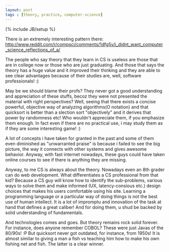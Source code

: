 ```yaml
---
layout: post
tags : [theory, practice, computer-science]
---
```

{% include JB/setup %}

There is an extremely interesting pattern there: http://www.reddit.com/r/compsci/comments/1dfg5v/i_didnt_want_computer_science_reflections_of_a/

The people who say theory that they learn in CS is useless are those that are in college now or those who are just graduating. And those that says the theory has a huge value and it improved their thinking and they are able to see clear advantages because of their studies are, well, software professionals! :)

May be we should blame their profs? They never got a good understanding and appreciation of these stuffs, becoz they were not presented the material with right perspectives? Well, seeing that there exists a concise powerful, objective way of analyzing algorithms(O notation) and that quicksort is better than a slection sort "objectively" and it derives that power by randomness etc! Who wouldn't appreciate them, if you emphasize them enough. In fact even if there are no practical use, i may study them as if they are some interesting game! :)

A lot of concepts i have taken for granted in the past and some of them even diminished as "unwarranted praise" is because i failed to see the big picture, the way it connects with other systems and gives awesome behavior.
Anyway, with fast internet nowadays, these guys could have taken online courses to see if there is anything they are missing.

Anyway, to me CS is always about the theory. Nowadays even an 8th grader can do web development. What differentiates a CS professional from that kid? Because a CS guy will know how to identify the sub-problems, various ways to solve them and make informed (UX, latency-consious etc.) design choices that makes his users comfortable using his site. Learning a programming language or a particular way of doing things is not the best use of human intellect. It is a lot of impromptu and innovation of the task at hand that defines a great caliber! And for doing them, u shud be backed by solid understanding of fundamentals.

And technologies comes and goes. But theory remains rock solid forever. For instance, does anyone remember COBOL? These were just Javas of the 80/90s! :P But quicksort never got outdated, for instance, from 1950s! It is almost similar to giving a man a fish vs teaching him how to make his own fishing net and fish. The latter is a clear winner.
